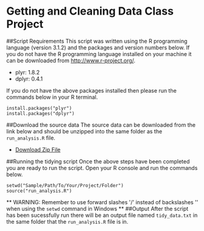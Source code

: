 # Getting and Cleaning Data Class Project

##Script Requirements
This script was written using the R programming language (version 3.1.2) and  the packages and version numbers below. If you do not have the R programming language installed on your machine it can be downloaded from http://www.r-project.org/.

- plyr: 1.8.2
- dplyr: 0.4.1

If you do not have the above packages installed then please run the commands below in your R terminal.
```
install.packages("plyr")
install.packages("dplyr")
```
##Download the source data
The source data can be downloaded from the link below and should be unzipped into the same folder as the `run_analysis.R` file.
- [Download Zip File](https://d396qusza40orc.cloudfront.net/getdata%2Fprojectfiles%2FUCI%20HAR%20Dataset.zip)

##Running the tidying script
Once the above steps have been completed you are ready to run the script. Open your R console and run the commands below.

```
setwd("Sample/Path/To/Your/Project/Folder")
source("run_analysis.R")
```
** WARNING: Remember to use forward slashes '/' instead of backslashes '\' when using the `setwd` command in Windows **
##Output
After the script has been sucessfully run there will be an output file named `tidy_data.txt` in the same folder that the `run_analysis.R` file is in.
